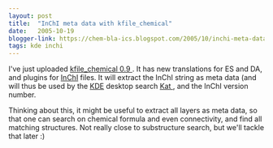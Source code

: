 ```yaml
---
layout: post
title:  "InChI meta data with kfile_chemical"
date:   2005-10-19
blogger-link: https://chem-bla-ics.blogspot.com/2005/10/inchi-meta-data-with-kfilechemical.html
tags: kde inchi
---
```


I've just uploaded [kfile_chemical 0.9 <i class="fa-solid fa-box-archive fa-xs"></i>](http://web.archive.org/web/20051120044043/http://www.kde-apps.org/content/show.php?content=28995). It has new translations for
ES and DA, and plugins for [InChI](http://www.iupac.org/inchi/) files. It will extract the InChI string as meta data (and will thus be used by the
[KDE](http://www.kde.org/) desktop search [Kat <i class="fa-solid fa-recycle fa-xs"></i>](http://web.archive.org/web/20230727174017/https://lwn.net/Articles/148822/), and the InChI version number.

Thinking about this, it might be useful to extract all layers as meta data, so that one can search on chemical formula and even
connectivity, and find all matching structures. Not really close to substructure search, but we'll tackle that later :)
